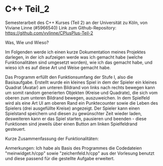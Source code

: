 # C++ Teil_2

Semesterarbeit des C++ Kurses (Teil 2) an der Universität zu Köln, von Viviane Linne (#5966540)
Link zum Github-Repository: https://github.com/vvlinne/CPlusPlus-Teil-2

Was, Wie und Wieso?

Im Folgenden werde ich einen kurze Dokumentation meines Projektes darlegen, in der ich aufzeigen werde was ich gemacht habe (welche Funktionalitäten sind umgesetzt worden), wie ich das gemacht habe, und wieso ich es auf diese Art und Weise gemacht habe.

Das Programm erfüllt den Funktionsumfang der Stufe I, also die Basisaufgabe. Erstellt wurde ein kleines Spiel in dem der Spieler ein kleines Quadrat (Avatar) am unteren Bildrand von links nach rechts bewegen kann um somit random generierten Objekten (Kreise und Quadrate), die sich vom oberen zum unteren Bildrand bewegen, auszuweichen. In dem Spielfeld wird als eine Art UI am oberen Rand ein Punktecounter sowie die Leben des Spielers (drei ausgefüllte Kreise) angezeigt. Der Spieler kann einen Spielstand speichern und diesen zu gewünschter Zeit wieder laden, desweiteren kann er das Spiel starten, pausieren und beenden - diese Funktionen sind jeweils über einen Button am linken Spielfeldrand gesteuert.


Kurze Zusammenfassung der Funktionalitäten:


Anmerkungen:
Ich habe als Basis des Programmes die Codedateien "meinwidget.h/cpp" sowie "zeichenfeld.h/cpp" aus der Vorlesung benutzt und diese passend für die gestellte Aufgabe erweitert.
